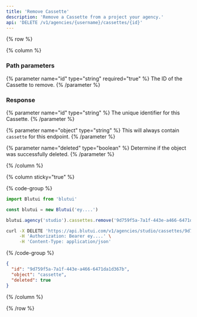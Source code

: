 ```yaml
---
title: 'Remove Cassette'
description: 'Remove a Cassette from a project your agency.'
api: 'DELETE /v1/agencies/{username}/cassettes/{id}'
---
```


{% row %}

{% column %}
### Path parameters

{% parameter name="id" type="string" required="true" %}
The ID of the Cassette to remove.
{% /parameter %}

### Response

{% parameter name="id" type="string" %}
The unique identifier for this Cassette.
{% /parameter %}

{% parameter name="object" type="string" %}
This will always contain `cassette` for this endpoint.
{% /parameter %}

{% parameter name="deleted" type="boolean" %}
Determine if the object was successfully deleted.
{% /parameter %}

{% /column %}

{% column sticky="true" %}

{% code-group %}

```ts {% process=false filename="Node.js" %}
import Blutui from 'blutui'

const blutui = new Blutui('ey....')

blutui.agency('studio').cassettes.remove('9d759f5a-7a1f-443e-a466-6471da1d367b')
```

```bash {% process=false filename="cURL" %}
curl -X DELETE 'https://api.blutui.com/v1/agencies/studio/cassettes/9d759f5a-7a1f-443e-a466-6471da1d367b' \
     -H 'Authorization: Bearer ey....' \
     -H 'Content-Type: application/json'
```

{% /code-group %}

```json {% process=false filename="Response" %}
{
  "id": "9d759f5a-7a1f-443e-a466-6471da1d367b",
  "object": "cassette",
  "deleted": true
}
```

{% /column %}

{% /row %}
